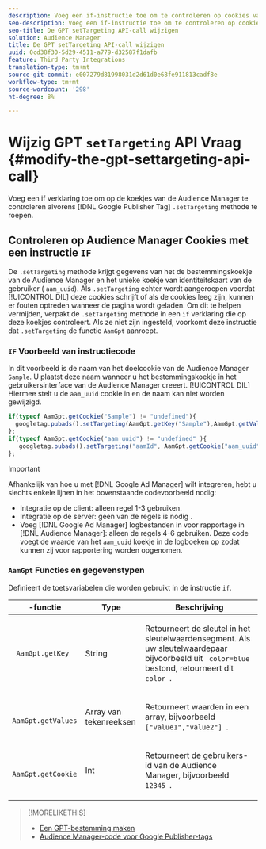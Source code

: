 ```yaml
---
description: Voeg een if-instructie toe om te controleren op cookies van Audience Managers voordat u de Google Publisher-tag .setTargeting-methode aanroept.
seo-description: Voeg een if-instructie toe om te controleren op cookies van Audience Managers voordat u de Google Publisher-tag .setTargeting-methode aanroept.
seo-title: De GPT setTargeting API-call wijzigen
solution: Audience Manager
title: De GPT setTargeting API-call wijzigen
uuid: 0cd38f30-5d29-4511-a779-d32587f1dafb
feature: Third Party Integrations
translation-type: tm+mt
source-git-commit: e007279d81998031d2d61d0e68fe911813cadf8e
workflow-type: tm+mt
source-wordcount: '298'
ht-degree: 8%

---
```



# Wijzig GPT `setTargeting` API Vraag {#modify-the-gpt-settargeting-api-call}

Voeg een if verklaring toe om op de koekjes van de Audience Manager te controleren alvorens [!DNL Google Publisher Tag] `.setTargeting` methode te roepen.

## Controleren op Audience Manager Cookies met een instructie `IF`

De `.setTargeting` methode krijgt gegevens van het de bestemmingskoekje van de Audience Manager en het unieke koekje van identiteitskaart van de gebruiker ( `aam_uuid`). Als `.setTargeting` echter wordt aangeroepen voordat [!UICONTROL DIL] deze cookies schrijft of als de cookies leeg zijn, kunnen er fouten optreden wanneer de pagina wordt geladen. Om dit te helpen vermijden, verpakt de `.setTargeting` methode in een `if` verklaring die op deze koekjes controleert. Als ze niet zijn ingesteld, voorkomt deze instructie dat `.setTargeting` de functie `AamGpt` aanroept.

### `IF` Voorbeeld van instructiecode

In dit voorbeeld is de naam van het doelcookie van de Audience Manager `Sample`. U plaatst deze naam wanneer u het bestemmingskoekje in het gebruikersinterface van de Audience Manager creeert. [!UICONTROL DIL] Hiermee stelt u de  `aam_uuid` cookie in en de naam kan niet worden gewijzigd.

```js
if(typeof AamGpt.getCookie("Sample") != "undefined"){ 
  googletag.pubads().setTargeting(AamGpt.getKey("Sample"),AamGpt.getValues("Sample")); 
}; 
if(typeof AamGpt.getCookie("aam_uuid") != "undefined" ){ 
   googletag.pubads().setTargeting("aamId", AamGpt.getCookie("aam_uuid")); 
};
```

>[!IMPORTANT]
>
>Afhankelijk van hoe u met [!DNL Google Ad Manager] wilt integreren, hebt u slechts enkele lijnen in het bovenstaande codevoorbeeld nodig:
>
>* Integratie op de client: alleen regel 1-3 gebruiken.
>* Integratie op de server: geen van de regels is nodig .
>* Voeg [!DNL Google Ad Manager] logbestanden in voor rapportage in [!DNL Audience Manager]: alleen de regels 4-6 gebruiken. Deze code voegt de waarde van het `aam_uuid` koekje in de logboeken op zodat kunnen zij voor rapportering worden opgenomen.


### `AamGpt` Functies en gegevenstypen

Definieert de toetsvariabelen die worden gebruikt in de instructie `if`.

<table id="table_881391C9BDDF4FACAFC37A47B14B31A1"> 
 <thead> 
  <tr> 
   <th colname="col1" class="entry"> -functie </th> 
   <th colname="col2" class="entry"> Type </th> 
   <th colname="col3" class="entry"> Beschrijving </th> 
  </tr> 
 </thead>
 <tbody> 
  <tr> 
   <td colname="col1"> <p> <code> AamGpt.getKey </code> </p> </td> 
   <td colname="col2"> <p>String </p> </td> 
   <td colname="col3"> <p>Retourneert de sleutel in het sleutelwaardensegment. Als uw sleutelwaardepaar bijvoorbeeld uit <code> color=blue </code> bestond, retourneert dit <code> color </code>. </p> </td> 
  </tr> 
  <tr> 
   <td colname="col1"> <p> <code> AamGpt.getValues </code> </p> </td> 
   <td colname="col2"> <p>Array van tekenreeksen </p> </td> 
   <td colname="col3"> <p>Retourneert waarden in een array, bijvoorbeeld <code> ["value1","value2"] </code>. </p> </td> 
  </tr> 
  <tr> 
   <td colname="col1"> <p> <code> AamGpt.getCookie </code> </p> </td> 
   <td colname="col2"> <p>Int </p> </td> 
   <td colname="col3"> <p>Retourneert de gebruikers-id van de Audience Manager, bijvoorbeeld <code> 12345 </code>. </p> </td> 
  </tr>
 </tbody>
</table>

>[!MORELIKETHIS]
>
>* [Een GPT-bestemming maken](../../integration/gpt-aam-destination/gpt-aam-create-destination.md)
>* [Audience Manager-code voor Google Publisher-tags](../../integration/gpt-aam-destination/gpt-aam-aamgpt-code.md)

